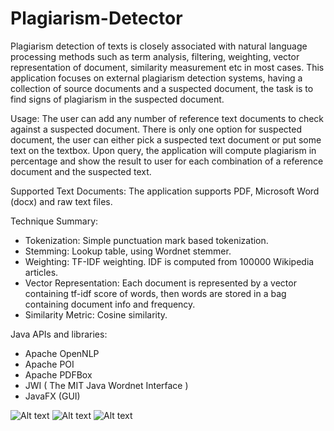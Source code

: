 # Plagiarism-Detector
Plagiarism detection of texts is closely associated with natural language processing methods such as term analysis, filtering, weighting, vector representation of document, similarity measurement etc in most cases. This application focuses on external plagiarism detection systems, having a collection of source documents and a suspected document, the task is to find signs of plagiarism in the suspected document.

Usage:
The user can add any number of reference text documents to check against a suspected document. There is only one option for suspected document, the user can either pick a suspected text document or put some text on the textbox. Upon query, the application will compute plagiarism in percentage and show the result to user for each combination of a reference document and the suspected text.


Supported Text Documents: 
The application supports PDF, Microsoft Word (docx) and raw text files.

Technique Summary:
-	Tokenization: Simple punctuation mark based tokenization.
-	Stemming: Lookup table, using Wordnet stemmer.
-	Weighting: TF-IDF weighting. IDF is computed from 100000 Wikipedia articles.
-	Vector Representation: Each document is represented by a vector containing tf-idf score of words, then words are stored in a bag containing document info and frequency.
-	Similarity Metric: Cosine similarity.

 Java APIs and libraries:
-	Apache OpenNLP
-	Apache POI
-	Apache PDFBox
-	JWI ( The MIT Java Wordnet Interface )
-	JavaFX (GUI)
 

![Alt text](https://github.com/tanvir14012/Plagiarism-Detector/blob/master/Screenshots/CAPD1.PNG)
![Alt text](https://github.com/tanvir14012/Plagiarism-Detector/blob/master/Screenshots/CAPD2.PNG)
![Alt text](https://github.com/tanvir14012/Plagiarism-Detector/blob/master/Screenshots/CAPD3.PNG)
 
